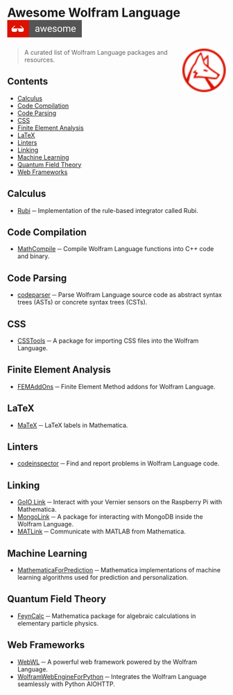 # Awesome Wolfram Language <img src="media/badge.svg">

[<img src="media/wolfram-language.svg" align="right" width="100">](https://wolfram.com)

> A curated list of Wolfram Language packages and resources.

## Contents
- [Calculus](#calculus)
- [Code Compilation](#code-compilation)
- [Code Parsing](#code-parsing)
- [CSS](#css)
- [Finite Element Analysis](#finite-element-analysis)
- [LaTeX](#latex)
- [Linters](#linters)
- [Linking](#linking)
- [Machine Learning](#machine-learning)
- [Quantum Field Theory](#quantum-field-theory)
- [Web Frameworks](#web-frameworks)

## Calculus
- [Rubi](https://github.com/RuleBasedIntegration/Rubi) ─ Implementation of the rule-based integrator called Rubi.

## Code Compilation
- [MathCompile](https://github.com/njpipeorgan/MathCompile) ─ Compile Wolfram Language functions into C++ code and binary.

## Code Parsing
- [codeparser](https://github.com/WolframResearch/codeparser) ─ Parse Wolfram Language source code as abstract syntax trees (ASTs) or concrete syntax trees (CSTs).

## CSS
- [CSSTools](https://github.com/WolframResearch/CSSTools) ─ A package for importing CSS files into the Wolfram Language.

## Finite Element Analysis

- [FEMAddOns](https://github.com/WolframResearch/FEMAddOns) ─ Finite Element Method addons for Wolfram Language.

## LaTeX
- [MaTeX](https://github.com/szhorvat/MaTeX) ─ LaTeX labels in Mathematica.

## Linters
- [codeinspector](https://github.com/WolframResearch/codeinspector) ─ Find and report problems in Wolfram Language code.

## Linking
- [GoIO Link](https://github.com/bobthechemist/goiolink) ─ Interact with your Vernier sensors on the Raspberry Pi with Mathematica.
- [MongoLink](https://github.com/WolframResearch/MongoLink) ─ A package for interacting with MongoDB inside the Wolfram Language.
- [MATLink](https://github.com/rsmenon/MATLink) ─ Communicate with MATLAB from Mathematica.

## Machine Learning
- [MathematicaForPrediction](https://github.com/antononcube/MathematicaForPrediction) ─ Mathematica implementations of machine learning algorithms used for prediction and personalization.

## Quantum Field Theory
- [FeynCalc](https://github.com/FeynCalc/feyncalc) ─ Mathematica package for algebraic calculations in elementary particle physics.

## Web Frameworks
- [WebWL](https://github.com/PCabralSoftware/WebWL) ─ A powerful web framework powered by the Wolfram Language.
- [WolframWebEngineForPython](https://github.com/WolframResearch/WolframWebEngineForPython) ─ Integrates the Wolfram Language seamlessly with Python AIOHTTP.
